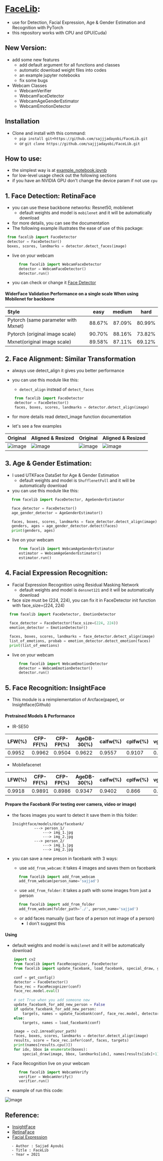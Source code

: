 # [FaceLib](https://github.com/sajjjadayobi/FaceLib):
- use for Detection, Facial Expression, Age & Gender Estimation and  Recognition with PyTorch
- this repository works with CPU and GPU(Cuda)

## New Version: 
  - add some new features
    - add default argument for all functions and classes
    - automatic download weight files into codes
    - an example jupyter notebooks
    - fix some bugs
  - Webcam Classes
    - WebcamVerifier
    - WebcamFaceDetector
    - WebcamAgeGenderEstimator
    - WebcamEmotionDetector

## Installation
- Clone and install with this command:
    - ```pip install git+https://github.com/sajjjadayobi/FaceLib.git```
    - or `git clone https://github.com/sajjjadayobi/FaceLib.git`

## How to use:
  - the simplest way is at [example_notebook.ipynb](https://github.com/sajjjadayobi/FaceLib/blob/master/example_notebook.ipynb)
  - for low-level usage check out the following sections
  - if you have an NVIDIA GPU don't change the device param if not use `cpu`
 
## 1. Face Detection: RetinaFace

 - you can use these backbone networks: Resnet50, mobilenet
    - default weights and model is `mobilenet` and it will be automatically download
 - for more details, you can see the documentation
 - The following example illustrates the ease of use of this package:

  ```python
   from facelib import FaceDetector
   detector = FaceDetector()
   boxes, scores, landmarks = detector.detect_faces(image)
  ```
- live on your webcam
  ```python
     from facelib import WebcamFaceDetector
     detector = WebcamFaceDetector()
     detector.run()
  ```

  
 - you can check or change it [Face Detector](https://github.com/sajjjadayobi/FaceLib/tree/master/facelib/Retinaface)

#### WiderFace Validation Performance on a single scale When using Mobilenet for backbone
| Style | easy | medium | hard |
|:-|:-:|:-:|:-:|
| Pytorch (same parameter with Mxnet) | 88.67% | 87.09% | 80.99% |
| Pytorch (original image scale) | 90.70% | 88.16% | 73.82% |
| Mxnet(original image scale) | 89.58% | 87.11% | 69.12% |


## 2. Face Alignment: Similar Transformation
- always use detect_align it gives you better performance
- you can use this module like this:
  - `detect_align` instead of `detect_faces`

  ```python
   from facelib import FaceDetector
   detector = FaceDetector()
   faces, boxes, scores, landmarks = detector.detect_align(image)
  ```
  
- for more details read detect_image function documentation
- let's see a few examples

Original | Aligned & Resized | Original | Aligned & Resized |
|---|---|---|---|
|![image](https://github.com/sajjjadayobi/FaceLib/blob/master/facelib/imgs/input1.jpg)|![image](https://github.com/sajjjadayobi/FaceLib/blob/master/facelib/imgs/res1.jpg)|![image](https://github.com/sajjjadayobi/FaceLib/blob/master/facelib/imgs/input2.jpg)|![image](https://github.com/sajjjadayobi/FaceLib/blob/master/facelib/imgs/res2.jpg)|


## 3. Age & Gender Estimation:
- I used UTKFace DataSet for Age & Gender Estimation
  - default weights and model is `ShufflenetFull` and it will be automatically download
- you can use this module like this:

 ```python
    from facelib import FaceDetector, AgeGenderEstimator

    face_detector = FaceDetector()
    age_gender_detector = AgeGenderEstimator()

    faces, boxes, scores, landmarks = face_detector.detect_align(image)
    genders, ages = age_gender_detector.detect(faces)
    print(genders, ages)
  ```
  
- live on your webcam
  ```python
     from facelib import WebcamAgeGenderEstimator
     estimator = WebcamAgeGenderEstimator()
     estimator.run()
  ```


## 4. Facial Expression Recognition:
- Facial Expression Recognition using Residual Masking Network
  - default weights and model is `densnet121` and it will be automatically download
- face size must be (224, 224), you can fix it in FaceDetector init function with face_size=(224, 224)

 ```python
   from facelib import FaceDetector, EmotionDetector
  
   face_detector = FaceDetector(face_size=(224, 224))
   emotion_detector = EmotionDetector()

   faces, boxes, scores, landmarks = face_detector.detect_align(image)
   list_of_emotions, probab = emotion_detector.detect_emotion(faces)
   print(list_of_emotions)
  ```

- live on your webcam
  ```python
     from facelib import WebcamEmotionDetector
     detector = WebcamEmotionDetector()
     detector.run()
  ```


## 5. Face Recognition: InsightFace
- This module is a reimplementation of Arcface(paper), or Insightface(Github)

#### Pretrained Models & Performance

- IR-SE50

| LFW(%) | CFP-FF(%) | CFP-FP(%) | AgeDB-30(%) | calfw(%) | cplfw(%) | vgg2_fp(%) |
| ------ | --------- | --------- | ----------- | -------- | -------- | ---------- |
| 0.9952 | 0.9962    | 0.9504    | 0.9622      | 0.9557   | 0.9107   | 0.9386     |

- Mobilefacenet

| LFW(%) | CFP-FF(%) | CFP-FP(%) | AgeDB-30(%) | calfw(%) | cplfw(%) | vgg2_fp(%) |
| ------ | --------- | --------- | ----------- | -------- | -------- | ---------- |
| 0.9918 | 0.9891    | 0.8986    | 0.9347      | 0.9402   | 0.866    | 0.9100     |

#### Prepare the Facebank (For testing over camera, video or image)
- the faces images you want to detect it save them in this folder:
    ```
    Insightface/models/data/facebank/
              ---> person_1/
                  ---> img_1.jpg
                  ---> img_2.jpg
              ---> person_2/
                  ---> img_1.jpg
                  ---> img_2.jpg
    ```
- you can save a new preson in facebank with 3 ways:

  - use `add_from_webcam`: it takes 4 images and saves them on facebank
  ```python
     from facelib import add_from_webcam
     add_from_webcam(person_name='sajjad')
  ```

  - use `add_from_folder`: it takes a path with some images from just a person 
  ```python
     from facelib import add_from_folder
     add_from_webcam(folder_path='./', person_name='sajjad')
  ```
  
  - or add faces manually (just face of a person not image of a person)
    - I don't suggest this

#### Using
- default weights and model is `mobilenet` and it will be automatically download

```python
    import cv2
    from facelib import FaceRecognizer, FaceDetector
    from facelib import update_facebank, load_facebank, special_draw, get_config
 
    conf = get_config()
    detector = FaceDetector()
    face_rec = FaceRecognizer(conf)
    face_rec.model.eval()
    
    # set True when you add someone new 
    update_facebank_for_add_new_person = False
    if update_facebank_for_add_new_person:
        targets, names = update_facebank(conf, face_rec.model, detector)
    else:
        targets, names = load_facebank(conf)

    image = cv2.imread(your_path)
    faces, boxes, scores, landmarks = detector.detect_align(image)
    results, score = face_rec.infer(conf, faces, targets)
    print(names[results.cpu()])
    for idx, bbox in enumerate(boxes):
        special_draw(image, bbox, landmarks[idx], names[results[idx]+1], score[idx])
```

- Face Recognition live on your webcam
  ```python
     from facelib import WebcamVerify
     verifier = WebcamVerify()
     verifier.run()
  ```


- example of run this code:

![image](https://github.com/sajjjadayobi/FaceLib/blob/master/facelib/imgs/face_rec.jpg)

## Reference:
- [InsightFace](https://github.com/TreB1eN/InsightFace_Pytorch)
- [RetinaFace](https://github.com/biubug6/Pytorch_Retinaface)
- [Facial Expression](https://github.com/phamquiluan/ResidualMaskingNetwork)

 ```
    - Author : Sajjad Ayoubi
    - Title : FaceLib
    - Year = 2021
 ```
